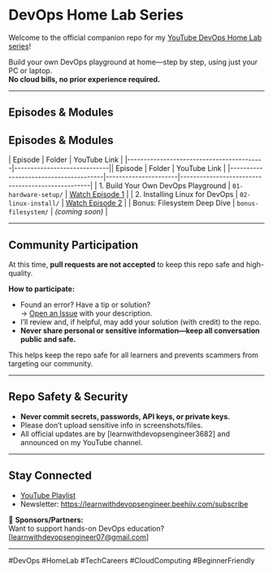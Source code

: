 # DevOps Home Lab Series

Welcome to the official companion repo for my [YouTube DevOps Home Lab series](https://youtube.com/@learnwithdevopsengineer)!

Build your own DevOps playground at home—step by step, using just your PC or laptop.  
**No cloud bills, no prior experience required.**

---

##  Episodes & Modules

## Episodes & Modules

| Episode                                 | Folder                      | YouTube Link                                     |
|------------------------------------------|-----------------------------|| Episode                              | Folder               | YouTube Link                                     |
|---------------------------------------|----------------------|--------------------------------------------------|
| 1. Build Your Own DevOps Playground   | `01-hardware-setup/` | [Watch Episode 1](https://youtu.be/29DYw69JCXY)  |
| 2. Installing Linux for DevOps        | `02-linux-install/`  | [Watch Episode 2](https://youtu.be/97CoJMZetMs)  |
| Bonus: Filesystem Deep Dive           | `bonus-filesystem/`  | *(coming soon)*                                  |


---

## Community Participation

At this time, **pull requests are not accepted** to keep this repo safe and high-quality.

**How to participate:**
- Found an error? Have a tip or solution?  
  → [Open an Issue](https://github.com/learnwithdevopsengineer3682/devops-homelab-series/issues) with your description.
- I’ll review and, if helpful, may add your solution (with credit) to the repo.
- **Never share personal or sensitive information—keep all conversation public and safe.**

This helps keep the repo safe for all learners and prevents scammers from targeting our community.

---

## Repo Safety & Security

- **Never commit secrets, passwords, API keys, or private keys.**
- Please don’t upload sensitive info in screenshots/files.
- All official updates are by [learnwithdevopsengineer3682] and announced on my YouTube channel.


---

## Stay Connected

- [YouTube Playlist](https://www.youtube.com/playlist?list=PLC3q1iUHNvtVHt9QXnWSD3anLZY63PTkt)
- Newsletter: https://learnwithdevopsengineer.beehiiv.com/subscribe

👋 **Sponsors/Partners:**  
Want to support hands-on DevOps education? [learnwithdevopsengineer07@gmail.com]

---

#DevOps #HomeLab #TechCareers #CloudComputing #BeginnerFriendly
